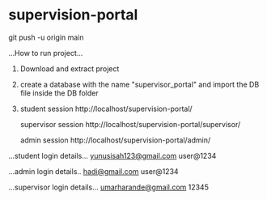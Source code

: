 # supervision-portal

 git push -u origin main

...How to run project...
1. Download and extract project
2. create a database with the name "supervisor_portal" and import the DB file inside the DB folder
3. student session
    http://localhost/supervision-portal/
   
   supervisor session
   http://localhost/supervision-portal/supervisor/

   admin session
   http://localhost/supervision-portal/admin/

...student login details...
yunusisah123@gmail.com
user@1234


...admin login details..
hadi@gmail.com
user@1234

...supervisor login details...
umarharande@gmail.com
12345